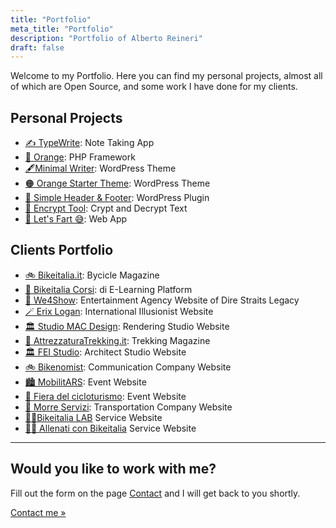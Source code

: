 ```yaml
---
title: "Portfolio"
meta_title: "Portfolio"
description: "Portfolio of Alberto Reineri"
draft: false
---
```




<p>Welcome to my Portfolio. Here you can find my personal projects, almost all of which are Open Source, and some work I have done for my clients.
</p>
<div class="progetti">
    <h2 id="progetti-personali">Personal Projects</h2>
    <ul>
        <li><a title="TypeWrite" target="_blank" href="https://typewrite.albertoreineri.it">✍️ TypeWrite</a>: Note Taking App</li>
        <li><a title="Orange" target="_blank" href="/orange">🍊 Orange</a>: PHP Framework</li>
        <li><a title="Minimal Writer" target="_blank" href="https://github.com/albertoreineri/minimal-writers">🖋️Minimal Writer</a>: WordPress Theme</li>
        <li><a title="Orange Starter Theme" target="_blank" href="https://github.com/albertoreineri/orange-starter-theme">🟠 Orange Starter Theme</a>:
            WordPress Theme
        </li>
        <li><a title="Simple Header And Footer" target="_blank" href="https://wordpress.org/plugins/simple-header-and-footer/">🔌 Simple Header &amp; Footer</a>:
            WordPress Plugin</li>
        <li><a title="Encrypt Tool" target="_blank" href="/crypt">🔏 Encrypt Tool</a>: Crypt and Decrypt Text</li>
        <li><a title="Let's Fart" target="_blank" href="/letsfart">💨 Let&#39;s Fart 😅</a>: Web App</li>
    </ul>
    <h2 id="portfolio-clienti">Clients Portfolio</h2>
    <ul>
        <li>
            <a title="Bikeitalia" target="_blank" href="https://bikeitalia.it">🚲 Bikeitalia.it</a>: Bycicle Magazine
        </li>
        <li>
            <a title="Bikeitalia Corsi" target="_blank" href="https://corsi.bikeitalia.it">🚴 Bikeitalia Corsi</a>: di E-Learning Platform
        </li>
        <li>
            <a title="We4Show" target="_blank" href="https://we4show.com">🎤 We4Show</a>: Entertainment Agency Website of Dire Straits Legacy
        </li>
        <li>
            <a title="Erix Logan " target="_blank" href="https://erixlogan.com">🪄 Erix Logan</a>: International Illusionist Website
        </li>
        <li>
            <a title="Studio MAC Design" target="_blank" href="https://studiomacdesign.it">🏛️ Studio MAC Design</a>: Rendering Studio Website
        </li>
        <li>
            <a title="Attrezzatura Trekking" target="_blank" href="https://attrezzaturatrekking.it">🗻 AttrezzaturaTrekking.it</a>: Trekking Magazine
        </li>
        <li>
            <a title="FEI Studio" target="_blank" href="https://feistudio.it">🏛️ FEI Studio</a>: Architect Studio Website
        </li>
        <li>
            <a title="Bikenomist" target="_blank" href="https://bikenomist.com">🚲 Bikenomist</a>: Communication Company Website
        </li>
        <li>
            <a title="MobilitARS" target="_blank" href="https://mobilitars.eu">🏙️ MobilitARS</a>: Event Website
        </li>
        <li>
            <a title="Fiera del Cicloturismo" target="_blank" href="https://fieradelcicloturismo.it">🎪 Fiera del cicloturismo</a>: Event Website
        </li>
        <li>
            <a title="Morre Servizi" target="_blank" href="https://morreservizi.com">🚛 Morre Servizi</a>: Transportation Company Website
        </li>
        <li>
            <a title="Bikeitalia LAB" target="_blank" href="https://lab.bikeitalia.it">🚴‍♂️Bikeitalia LAB</a> Service Website
        </li>
        <li>
            <a title="Allenati con Bikeitalia" target="_blank" href="https://allenati.bikeitalia.it">🚴‍♀️ Allenati con Bikeitalia</a> Service Website
        </li>
    </ul>
</div>
<hr>
<h2>Would you like to work with me?</h2>
<p>Fill out the form on the page <a title="Contact" href="/en/contact">Contact</a> and I will get back to you shortly.</p>
<p><a title="Contact" href="/en/contact">Contact me »</a></p>